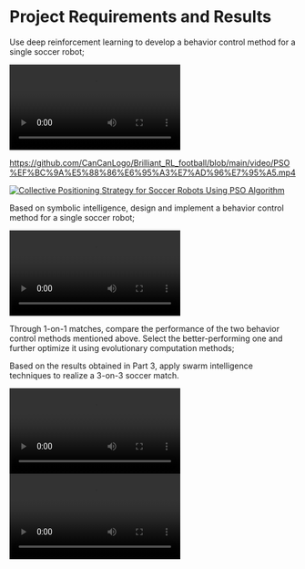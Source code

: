 # **Project Requirements and Results**

Use deep reinforcement learning to develop a behavior control method for a single soccer robot;

<video controls>
  <source src="videos/深度强化（DDPG训练后的对战）.mp4" type="video/mp4">
</video>

https://github.com/CanCanLogo/Brilliant_RL_football/blob/main/video/PSO%EF%BC%9A%E5%88%86%E6%95%A3%E7%AD%96%E7%95%A5.mp4

[![Collective Positioning Strategy for Soccer Robots Using PSO Algorithm](https://img.youtube.com/vi/fYIuhV4-exY/0.jpg)](https://www.youtube.com/watch?v=fYIuhV4-exY)

Based on symbolic intelligence, design and implement a behavior control method for a single soccer robot;

<video controls>
  <source src="videos/符号智能（DDPG训练前的对战）.mp4" type="video/mp4">
</video>

Through 1-on-1 matches, compare the performance of the two behavior control methods mentioned above. Select the better-performing one and further optimize it using evolutionary computation methods;

Based on the results obtained in Part 3, apply swarm intelligence techniques to realize a 3-on-3 soccer match.

<video controls>
  <source src="videos/PSO：分散策略.mp4" type="video/mp4">
</video>

<video controls>
  <source src="videos/PSO：集合策略.mp4" type="video/mp4">
</video>



